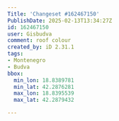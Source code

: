 ```yaml
---
Title: 'Changeset #162467150'
PublishDate: 2025-02-13T13:34:27Z
id: 162467150
user: Gisbudva
comment: roof colour
created_by: iD 2.31.1
tags:
- Montenegro
- Budva
bbox:
  min_lon: 18.8389781
  min_lat: 42.2876281
  max_lon: 18.8395539
  max_lat: 42.2879432

---
```


